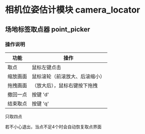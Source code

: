 # 相机位姿估计模块 camera_locator



## 场地标签取点器 point_picker 

  ### 操作说明

| 功能     | 操作                           |
| -------- | ------------------------------ |
| 取点     | 鼠标左键点击                   |
| 缩放画面 | 鼠标滚轮（前滚放大、后滚缩小） |
| 拖拽画面 | （放大后），鼠标右键按下拖拽   |
| 撤回一点 | 按键 'd'                       |
| 结束取点 | 按键 'q'                       |

只取四点

若不小心退出，当点不足4个时会自动恢复取点界面
